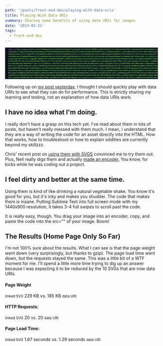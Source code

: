 ```yaml
---
path: '/posts/front-end-dev/playing-with-data-uris'
title: Playing With Data URIs
summary: Sharing some benefits of using data URIs for images
date: '2013-03-21'
tags:
  - front-end-dev
---
```


![](./grossness.jpg)

Following up on [my post yesterday,](/posts/front-end-dev/going-live-with-number-five) I thought I should quickly play with data URIs to see what they can do for performance. This is strictly sharing my learning and testing, not an explanation of how data URIs work.

## I have no idea what I'm doing.

I really don't have a grasp on this tech yet. I've read about them in lots of posts, but haven't really messed with them much. I mean, I understand that they are a way of writing the code for an asset directly into the HTML. How that works, how to troubleshoot or how to explain oddities are currently beyond my skillzzz.

Chris' recent post on [using them with SVGS](http://css-tricks.com/using-svg) convinced me to try them out. Plus, Neil really digs them and actually [made an encoder.](http://base64.neil.mixture.io) You know, for kicks while he was coding out a project.

## I feel dirty and better at the same time.

Using them is kind of like drinking a natural vegetable shake. You know it's good for you, but it's icky and makes you shudder. The code that makes them is insane. Putting Sublime Text into full screen mode with my 1440x900 resolution, it takes 3-4 full swipes to scroll past the code.

It is really easy, though. You drag your image into an encoder, copy, and paste the code into the src="" of your image. Boom!

## The Results (Home Page Only So Far)

I'm not 100% sure about the results. What I can see is that the page weight went down (very surprisingly, but thanks to gzip). The page load time went down, but the requests stayed the same. This was a little bit of a WTF moment for me. I'll spend a little more time trying to dig up an answer because I was expecting it to be reduced by the 10 SVGs that are now data URIs.

#### Page Weight

<small>linked SVG</small> 229 KB vs. 185 KB <small>data URI</small>

#### HTTP Requests:

<small>linked SVG</small> 20 vs. 20 <small>data URI</small>

#### Page Load Time:

<small>linked SVG</small> 1.67 seconds vs. 1.29 seconds <small>data URI</small>